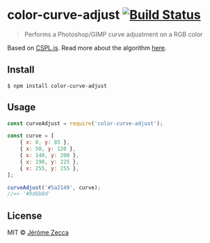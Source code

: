 # color-curve-adjust [![Build Status](https://travis-ci.org/zed-k/color-curve-adjust.svg?branch=master)](https://travis-ci.org/zed-k/color-curve-adjust)

> Performs a Photoshop/GIMP curve adjustment on a RGB color

Based on [CSPL.js](https://github.com/kuckir/CSPL.js).
Read more about the algorithm [here](http://blog.ivank.net/interpolation-with-cubic-splines.html).

## Install

```
$ npm install color-curve-adjust
```

## Usage

```js
const curveAdjust = require('color-curve-adjust');

const curve = [
    { x: 0, y: 85 },
    { x: 50, y: 120 },
    { x: 140, y: 200 },
    { x: 190, y: 225 },
    { x: 255, y: 255 },
];

curveAdjust('#5a2149', curve);
//=> '#9d6b8d'
```

## License

MIT © [Jérôme Zecca](https://zed-k.com)
